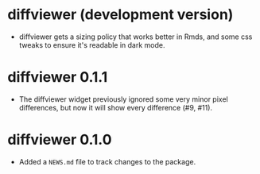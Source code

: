 # diffviewer (development version)

* diffviewer gets a sizing policy that works better in Rmds, and some css tweaks to ensure it's readable in dark mode.

# diffviewer 0.1.1

* The diffviewer widget previously ignored some very minor pixel differences, 
  but now it will show every difference (#9, #11).

# diffviewer 0.1.0

* Added a `NEWS.md` file to track changes to the package.
